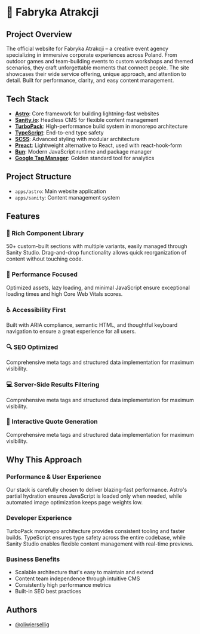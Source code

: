 # 🎉 Fabryka Atrakcji

## Project Overview

The official website for Fabryka Atrakcji – a creative event agency specializing in immersive corporate experiences across Poland. From outdoor games and team-building events to custom workshops and themed scenarios, they craft unforgettable moments that connect people. The site showcases their wide service offering, unique approach, and attention to detail. Built for performance, clarity, and easy content management.

## Tech Stack

- **[Astro](https://astro.build)**: Core framework for building lightning-fast websites
- **[Sanity.io](https://sanity.io)**: Headless CMS for flexible content management
- **[TurboPack](https://turbo.build)**: High-performance build system in monorepo architecture
- **[TypeScript](https://www.typescriptlang.org)**: End-to-end type safety
- **[SCSS](https://sass-lang.com)**: Advanced styling with modular architecture
- **[Preact](https://preactjs.com)**: Lightweight alternative to React, used with react-hook-form
- **[Bun](https://bun.sh)**: Modern JavaScript runtime and package manager
- **[Google Tag Manager](https://tagmanager.google.com/)**: Golden standard tool for analytics

## Project Structure

- `apps/astro`: Main website application
- `apps/sanity`: Content management system

## Features

### 🎨 Rich Component Library

50+ custom-built sections with multiple variants, easily managed through Sanity Studio. Drag-and-drop functionality allows quick reorganization of content without touching code.

### 🎯 Performance Focused

Optimized assets, lazy loading, and minimal JavaScript ensure exceptional loading times and high Core Web Vitals scores.

### ♿ Accessibility First

Built with ARIA compliance, semantic HTML, and thoughtful keyboard navigation to ensure a great experience for all users.

### 🔍 SEO Optimized

Comprehensive meta tags and structured data implementation for maximum visibility.

### 💻 Server-Side Results Filtering

Comprehensive meta tags and structured data implementation for maximum visibility.

### 💸 Interactive Quote Generation

Comprehensive meta tags and structured data implementation for maximum visibility.

## Why This Approach

### Performance & User Experience

Our stack is carefully chosen to deliver blazing-fast performance. Astro's partial hydration ensures JavaScript is loaded only when needed, while automated image optimization keeps page weights low.

### Developer Experience

TurboPack monorepo architecture provides consistent tooling and faster builds. TypeScript ensures type safety across the entire codebase, while Sanity Studio enables flexible content management with real-time previews.

### Business Benefits

- Scalable architecture that's easy to maintain and extend
- Content team independence through intuitive CMS
- Consistently high performance metrics
- Built-in SEO best practices

## Authors

- [@oliwiersellig](https://github.com/OliwierSellig)
